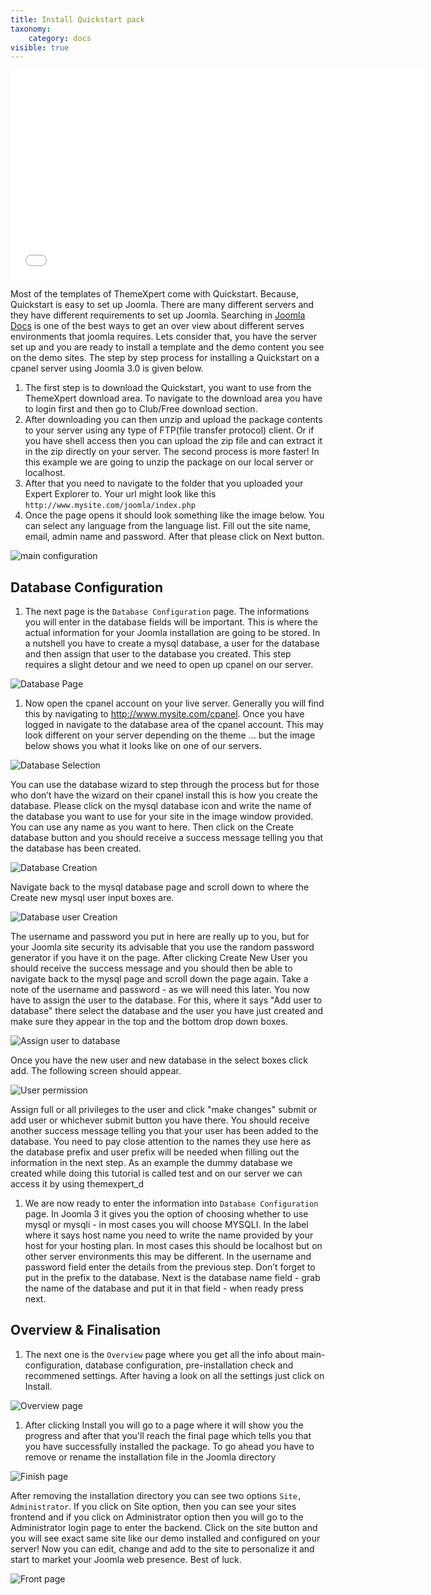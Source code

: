 ```yaml
---
title: Install Quickstart pack
taxonomy:
    category: docs
visible: true
---
```


<iframe width="660" height="335" src="//www.youtube.com/embed/tRwCvqJkvAM?rel=0" frameborder="0" allowfullscreen></iframe>

Most of the templates of ThemeXpert come with Quickstart. Because, Quickstart is easy to set up Joomla. There are many different servers and they have different requirements to set up Joomla. Searching in [Joomla Docs](http://docs.joomla.org) is one of the best ways to get an over view about different serves environments that joomla requires.
Lets consider that, you have the server set up and you are ready to install a template and the demo content you see on the demo sites.
The step by step process for installing a Quickstart on a cpanel server using Joomla 3.0 is given below.

1. The first step is to download the Quickstart, you want to use from the ThemeXpert download area. To navigate to the download area you have to login first and then go to Club/Free download section.
1. After downloading you can then unzip and upload the package contents to your server using any type of FTP(file transfer protocol) client. Or if you have shell access then you can upload the zip file and can extract it in the zip directly on your server. The second process is more faster! In this example we are going to unzip the package on our local server or localhost.
1. After that you need to navigate to the folder that you uploaded your Expert Explorer to. Your url might look like this ```http://www.mysite.com/joomla/index.php```
1. Once the page opens it should look something like the image below. You can select any language from the language list. Fill out the site name, email, admin name and password. After that please click on Next button.
     
![main configuration](joomla3-setting1.jpg)

## Database Configuration
1. The next page is the ```Database Configuration``` page. The informations you will enter in the database fields will be important. This is where the actual information for your Joomla installation are going to be stored. In a nutshell you have to create a mysql database, a user for the database and then assign that user to the database you created. This step requires a slight detour and we need to open up cpanel on our server.

![Database Page](joomla3-setting2.jpg)

1. Now open the cpanel account on your live server. Generally you will find this by navigating to http://www.mysite.com/cpanel. Once you have logged in navigate to the database area of the cpanel account. This may look different on your server depending on the theme ... but the image below shows you what it looks like on one of our servers.

![Database Selection](db-1.jpg)

You can use the database wizard to step through the process but for those who don’t have the wizard on their cpanel install this is how you create the database.
Please click on the mysql database icon and write the name of the database you want to use for your site in the image window provided. You can use any name as you want to here. Then click on the Create database button and you should receive a success message telling you that the database has been created.

![Database Creation](db-2.jpg)

Navigate back to the mysql database page and scroll down to where the Create new mysql user input boxes are.

![Database user Creation](db-3.jpg)

The username and password you put in here are really up to you, but for your Joomla site security its advisable that you use the random password generator if you have it on the page.
After clicking Create New User you should receive the success message and you should then be able to navigate back to the mysql page and scroll down the page again. Take a note of the username and password - as we will need this later.
You now have to assign the user to the database. For this, where it says "Add user to database" there select the database and the user you have just created and make sure they appear in the top and the bottom drop down boxes.

![Assign user to database](db-4.jpg)

Once you have the new user and new database in the select boxes click add. The following screen should appear.

![User permission](db-5.jpg)

Assign full or all privileges to the user and click "make changes" submit or add user or whichever submit button you have there. You should receive another success message telling you that your user has been added to the database. You need to pay close attention to the names they use here as the database prefix and user prefix will be needed when filling out the information in the next step. As an example the dummy database we created while doing this tutorial is called test and on our server we can access it by using themexpert_d

1. We are now ready to enter the information into ```Database Configuration``` page. In Joomla 3 it gives you the option of choosing whether to use mysql or mysqli - in most cases you will choose MYSQLI.
In the label where it says host name you need to write the name provided by your host for your hosting plan. In most cases this should be localhost but on other server environments this may be different.
In the username and password field enter the details from the previous step. Don’t forget to put in the prefix to the database. Next is the database name field - grab the name of the database and put it in that field - when ready press next.

## Overview & Finalisation
1. The next one is the ```Overview``` page where you get all the info about main-configuration, database configuration, pre-installation check and recommened settings. After having a look on all the settings just click on Install.

![Overview page](joomla3-setting3.jpg)

1. After clicking Install you will go to a page where it will show you the progress and after that you'll reach the final page which tells you that you have successfully installed the package. To go ahead you have to remove or rename the installation file in the Joomla directory

![Finish page](joomla3-setting4.jpg)

After removing the installation directory you can see two options ```Site, Administrator```. If you click on Site option, then you can see your sites frontend and if you click on Administrator option then you will go to the Administrator login page to enter the backend.
Click on the site button and you will see exact same site like our demo installed and configured on your server! Now you can edit, change and add to the site to personalize it and start to market your Joomla web presence. Best of luck.

![Front page](exposej3-home.jpg)
